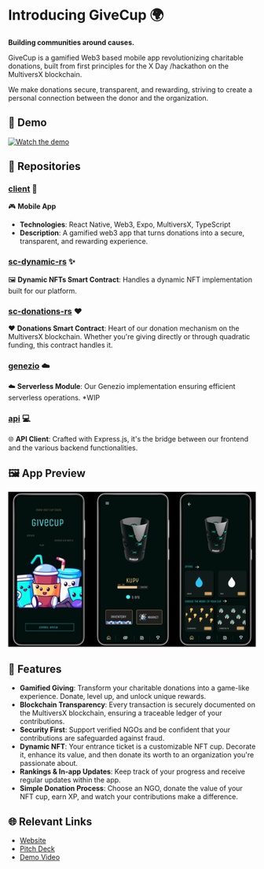 # Introducing GiveCup 🌍
**Building communities around causes.**

GiveCup is a gamified Web3 based mobile app revolutionizing charitable donations, built from first principles for the X Day /hackathon on the MultiversX blockchain.

We make donations secure, transparent, and rewarding, striving to create a personal connection between the donor and the organization.

## 🎥 Demo

[![Watch the demo](http://img.youtube.com/vi/f6Cd2hSYgWM/0.jpg)](https://youtu.be/f6Cd2hSYgWM) 

## 📁 Repositories

### [client](https://github.com/GiveCup/client) :iphone:
🎮 **Mobile App** 
- **Technologies**: React Native, Web3, Expo, MultiversX, TypeScript
- **Description**: A gamified web3 app that turns donations into a secure, transparent, and rewarding experience.

### [sc-dynamic-rs](https://github.com/GiveCup/sc-dynamic-rs) :sparkles:
🖼️ **Dynamic NFTs Smart Contract**: Handles a dynamic NFT implementation built for our platform.

### [sc-donations-rs](https://github.com/GiveCup/sc-donations-rs) :heart:
❤️ **Donations Smart Contract**: Heart of our donation mechanism on the MultiversX blockchain. Whether you're giving directly or through quadratic funding, this contract handles it.

### [genezio](https://github.com/GiveCup/genezio) :cloud:
☁️ **Serverless Module**: Our Genezio implementation ensuring efficient serverless operations. *WIP

### [api](https://github.com/GiveCup/api) :computer:
🌐 **API Client**: Crafted with Express.js, it's the bridge between our frontend and the various backend functionalities.

## 🖼 App Preview
![App preview](../preview.png)

## 🚀 Features
- **Gamified Giving**: Transform your charitable donations into a game-like experience. Donate, level up, and unlock unique rewards.
- **Blockchain Transparency**: Every transaction is securely documented on the MultiversX blockchain, ensuring a traceable ledger of your contributions.
- **Security First**: Support verified NGOs and be confident that your contributions are safeguarded against fraud.
- **Dynamic NFT**: Your entrance ticket is a customizable NFT cup. Decorate it, enhance its value, and then donate its worth to an organization you're passionate about.
- **Rankings & In-app Updates**: Keep track of your progress and receive regular updates within the app.
- **Simple Donation Process**: Choose an NGO, donate the value of your NFT cup, earn XP, and watch your contributions make a difference.

## 🌐 Relevant Links

- [Website](https://givecup.io)
- [Pitch Deck](./.github/pitch.pdf)
- [Demo Video](https://youtu.be/f6Cd2hSYgWM)
